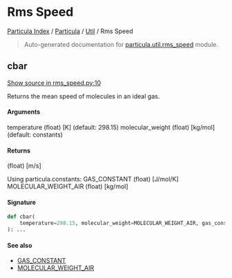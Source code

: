 # Rms Speed

[Particula Index](../../README.md#particula-index) / [Particula](../index.md#particula) / [Util](./index.md#util) / Rms Speed

> Auto-generated documentation for [particula.util.rms_speed](https://github.com/uncscode/particula/blob/main/particula/util/rms_speed.py) module.

## cbar

[Show source in rms_speed.py:10](https://github.com/uncscode/particula/blob/main/particula/util/rms_speed.py#L10)

Returns the mean speed of molecules in an ideal gas.

#### Arguments

temperature           (float) [K]      (default: 298.15)
molecular_weight      (float) [kg/mol] (default: constants)

#### Returns

(float) [m/s]

Using particula.constants:
    GAS_CONSTANT            (float) [J/mol/K]
    MOLECULAR_WEIGHT_AIR    (float) [kg/mol]

#### Signature

```python
def cbar(
    temperature=298.15, molecular_weight=MOLECULAR_WEIGHT_AIR, gas_constant=GAS_CONSTANT
): ...
```

#### See also

- [GAS_CONSTANT](../constants.md#gas_constant)
- [MOLECULAR_WEIGHT_AIR](../constants.md#molecular_weight_air)

